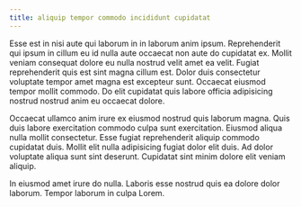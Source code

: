 ```yaml
---
title: aliquip tempor commodo incididunt cupidatat
---
```


Esse est in nisi aute qui laborum in in laborum anim ipsum. Reprehenderit qui ipsum in cillum eu id nulla aute occaecat non aute do cupidatat ex. Mollit veniam consequat dolore eu nulla nostrud velit amet ea velit. Fugiat reprehenderit quis est sint magna cillum est. Dolor duis consectetur voluptate tempor amet magna est excepteur sunt. Occaecat eiusmod tempor mollit commodo. Do elit cupidatat quis labore officia adipisicing nostrud nostrud anim eu occaecat dolore.

Occaecat ullamco anim irure ex eiusmod nostrud quis laborum magna. Quis duis labore exercitation commodo culpa sunt exercitation. Eiusmod aliqua nulla mollit consectetur. Esse fugiat reprehenderit aliquip commodo cupidatat duis. Mollit elit nulla adipisicing fugiat dolor elit duis. Ad dolor voluptate aliqua sunt sint deserunt. Cupidatat sint minim dolore elit veniam aliquip.

In eiusmod amet irure do nulla. Laboris esse nostrud quis ea dolore dolor laborum. Tempor laborum in culpa Lorem.